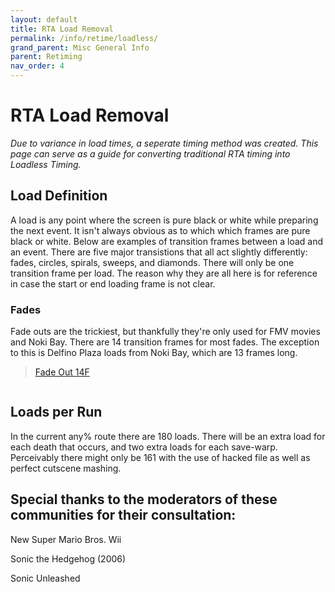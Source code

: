```yaml
---
layout: default
title: RTA Load Removal
permalink: /info/retime/loadless/
grand_parent: Misc General Info
parent: Retiming
nav_order: 4
---
```


# RTA Load Removal

*Due to variance in load times, a seperate timing method was created. This page can serve as a guide for converting traditional RTA timing into Loadless Timing.*

## Load Definition

A load is any point where the screen is pure black or white while preparing the next event. It isn't always obvious as to which which frames are pure black or white. Below are examples of transition frames between a load and an event. There are five major transistions that all act slightly differently: fades, circles, spirals, sweeps, and diamonds. There will only be one transition frame per load. The reason why they are all here is for reference in case the start or end loading frame is not clear.

### Fades

Fade outs are the trickiest, but thankfully they're only used for FMV movies and Noki Bay. There are 14 transition frames for most fades. The exception to this is Delfino Plaza loads from Noki Bay, which are 13 frames long.

<blockquote class="imgur-embed-pub" lang="en" data-id="a/E1pvKCp"  ><a href="//imgur.com/a/E1pvKCp">Fade Out 14F</a></blockquote><script async src="//s.imgur.com/min/embed.js" charset="utf-8"></script>

<img src="">

## Loads per Run

In the current any% route there are 180 loads. There will be an extra load for each death that occurs, and two extra loads for each save-warp. Perceivably there might only be 161 with the use of hacked file as well as perfect cutscene mashing.

## Special thanks to the moderators of these communities for their consultation:

New Super Mario Bros. Wii

Sonic the Hedgehog (2006)

Sonic Unleashed
